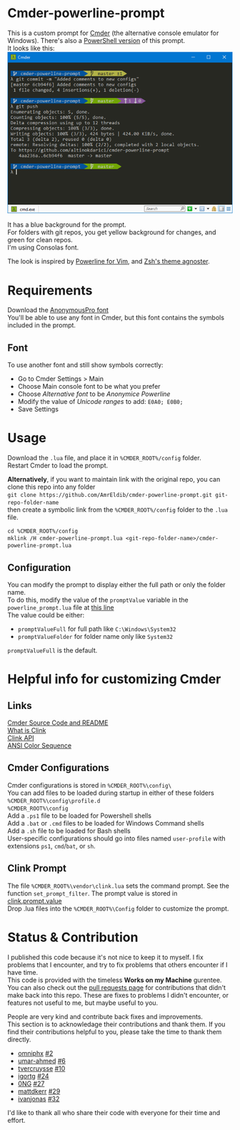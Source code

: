 # Cmder-powerline-prompt

This is a custom prompt for [Cmder](http://cmder.net/) (the alternative console emulator for Windows). There's also a [PowerShell version](https://github.com/AmrEldib/cmder-powershell-powerline-prompt) of this prompt.  
It looks like this:  
![screenshot](screenshot.png)

It has a blue background for the prompt.  
For folders with git repos, you get yellow background for changes, and green for clean repos.  
I'm using Consolas font.

The look is inspired by [Powerline for Vim](https://github.com/powerline/powerline), and [Zsh's theme agnoster](https://github.com/agnoster/agnoster-zsh-theme).

# Requirements

Download the [AnonymousPro font](https://github.com/powerline/fonts/tree/master/AnonymousPro)  
You'll be able to use any font in Cmder, but this font contains the symbols included in the prompt. 

## Font
To use another font and still show symbols correctly:  
- Go to Cmder Settings > Main  
- Choose Main console font to be what you prefer  
- Choose _Alternative font_ to be _Anonymice Powerline_  
- Modify the value of _Unicode ranges_ to add: `E0A0; E0B0;`  
- Save Settings  

# Usage

Download the `.lua` file, and place it in `%CMDER_ROOT%/config` folder.  
Restart Cmder to load the prompt.

__Alternatively__, if you want to maintain link with the original repo, you can clone this repo into any folder  
`git clone https://github.com/AmrEldib/cmder-powerline-prompt.git git-repo-folder-name`  
then create a symbolic link from the `%CMDER_ROOT%/config` folder to the `.lua` file.  
```
cd %CMDER_ROOT%/config  
mklink /H cmder-powerline-prompt.lua <git-repo-folder-name>/cmder-powerline-prompt.lua 
```  

## Configuration

You can modify the prompt to display either the full path or only the folder name.  
To do this, modify the value of the `promptValue` variable in the `powerline_prompt.lua` file at [this line](https://github.com/AmrEldib/cmder-powerline-prompt/blob/master/powerline_prompt.lua#L10)  
The value could be either:  
- `promptValueFull` for full path like `C:\Windows\System32`  
- `promptValueFolder` for folder name only like `System32`  

`promptValueFull` is the default.  

# Helpful info for customizing Cmder 

## Links
[Cmder Source Code and README](https://github.com/cmderdev/cmder)  
[What is Clink](https://github.com/mridgers/clink/blob/master/docs/clink.md)  
[Clink API](https://github.com/mridgers/clink/blob/master/docs/api.md)  
[ANSI Color Sequence](http://ascii-table.com/ansi-escape-sequences.php)  

## Cmder Configurations
Cmder configurations is stored in `%CMDER_ROOT%\config\`  
You can add files to be loaded during startup in either of these folders  
        `%CMDER_ROOT%\config\profile.d`  
        `%CMDER_ROOT%\config`  
Add a `.ps1` file to be loaded for Powershell shells  
Add a `.bat` or `.cmd` files to be loaded for Windows Command shells  
Add a `.sh` file to be loaded for Bash shells  
User-specific configurations should go into files named `user-profile` with extensions `ps1`, `cmd`/`bat`, or `sh`.  

## Clink Prompt 
The file `%CMDER_ROOT%\vendor\clink.lua` sets the command prompt. See the function `set_prompt_filter`.
The prompt value is stored in [clink.prompt.value](https://github.com/mridgers/clink/blob/master/docs/api.md#clinkpromptvalue)  
Drop .lua files into the `%CMDER_ROOT%\Config` folder to customize the prompt.

# Status & Contribution
I published this code because it's not nice to keep it to myself. I fix problems that I encounter, and try to fix problems that others encounter if I have time.   
This code is provided with the timeless __Works on my Machine__ gurentee.  
You can also check out the [pull requests page](/pulls) for contributions that didn't make back into this repo. These are fixes to problems I didn't encounter, or features not useful to me, but maybe useful to you.  

People are very kind and contribute back fixes and improvements.  
This section is to acknowledage their contributions and thank them. If you find their contributions helpful to you, please take the time to thank them directly.  
- [omniphx](https://github.com/omniphx) [#2](https://github.com/AmrEldib/cmder-powerline-prompt/pull/2)  
- [umar-ahmed](https://github.com/umar-ahmed) [#6](https://github.com/AmrEldib/cmder-powerline-prompt/pull/6)  
- [tvercruysse](https://github.com/tvercruysse) [#10](https://github.com/AmrEldib/cmder-powerline-prompt/pull/10)  
- [igortg](https://github.com/igortg) [#24](https://github.com/AmrEldib/cmder-powerline-prompt/pull/24)  
- [0NG](https://github.com/0NG) [#27](https://github.com/AmrEldib/cmder-powerline-prompt/pull/27)  
- [mattdkerr](https://github.com/mattdkerr) [#29](https://github.com/AmrEldib/cmder-powerline-prompt/pull/29)  
- [ivanjonas](https://github.com/ivanjonas) [#32](https://github.com/AmrEldib/cmder-powerline-prompt/pull/32)

I'd like to thank all who share their code with everyone for their time and effort.  
